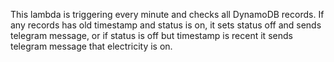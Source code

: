 This lambda is triggering every minute and checks all DynamoDB records.
If any records has old timestamp and status is on, it sets status off and
sends telegram message, or if status is off but timestamp is recent it sends
telegram message that electricity is on.
